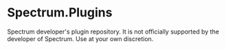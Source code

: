 # Spectrum.Plugins
Spectrum developer's plugin repository. It is not officially supported by the developer of Spectrum. Use at your own discretion.
